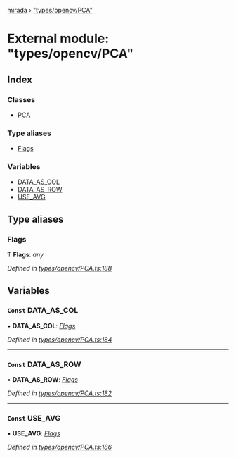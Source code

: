[mirada](../README.md) › ["types/opencv/PCA"](_types_opencv_pca_.md)

# External module: "types/opencv/PCA"


## Index

### Classes

* [PCA](../classes/_types_opencv_pca_.pca.md)

### Type aliases

* [Flags](_types_opencv_pca_.md#flags)

### Variables

* [DATA_AS_COL](_types_opencv_pca_.md#const-data_as_col)
* [DATA_AS_ROW](_types_opencv_pca_.md#const-data_as_row)
* [USE_AVG](_types_opencv_pca_.md#const-use_avg)

## Type aliases

###  Flags

Ƭ **Flags**: *any*

*Defined in [types/opencv/PCA.ts:188](https://github.com/cancerberoSgx/mirada/blob/c8721d6/mirada/src/types/opencv/PCA.ts#L188)*

## Variables

### `Const` DATA_AS_COL

• **DATA_AS_COL**: *[Flags](_types_opencv_pca_.md#flags)*

*Defined in [types/opencv/PCA.ts:184](https://github.com/cancerberoSgx/mirada/blob/c8721d6/mirada/src/types/opencv/PCA.ts#L184)*

___

### `Const` DATA_AS_ROW

• **DATA_AS_ROW**: *[Flags](_types_opencv_pca_.md#flags)*

*Defined in [types/opencv/PCA.ts:182](https://github.com/cancerberoSgx/mirada/blob/c8721d6/mirada/src/types/opencv/PCA.ts#L182)*

___

### `Const` USE_AVG

• **USE_AVG**: *[Flags](_types_opencv_pca_.md#flags)*

*Defined in [types/opencv/PCA.ts:186](https://github.com/cancerberoSgx/mirada/blob/c8721d6/mirada/src/types/opencv/PCA.ts#L186)*